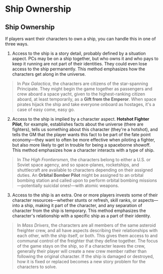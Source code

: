 # Ship Ownership

## Ship Ownership

If players want their characters to own a ship, you can handle this in one of three ways.

1. Access to the ship is a story detail, probably defined by a situation aspect. PCs may be on a ship together, but who owns it and who pays to keep it running are not part of their identities. They could even lose access to the ship permanently. This method emphasizes how the characters get along in the universe.

> In _Pax Galactica_, the characters are citizens of the star-spanning Principate. They might begin the game together as passengers and crew aboard a space yacht, given to the highest-ranking citizen aboard, at least temporarily, as a **Gift from the Emperor**. When space pirates hijack the ship and take everyone onboard as hostages, it's a case of easy come, easy go.

2. Access to the ship is implied by a character aspect. **Hotshot Fighter Pilot**, for example, establishes facts about the universe (there are fighters), tells us something about this character (they're a hotshot), and tells the GM that the player wants this fact to be part of the fate point economy—they want to often be more effective when piloting a fighter, but also more likely to get in trouble for being a spaceborne showoff. This method emphasizes how a character interacts with a type of ship.

> In _The High Frontiersmen_, the characters belong to either a U.S. or Soviet space agency, and so space-planes, rocketships, and shuttlecraft are available to characters depending on their assigned duties. An **Orbital Bomber Pilot** might be assigned to an orbital bombing station and called upon to perform orbital bombing missions—potentially suicidal ones!—with atomic weapons.

3. Access to the ship is an extra. One or more players invests some of their character resources—whether stunts or refresh, skill ranks, or aspects—into a ship, making it part of the character, and any separation of character from the ship is temporary. This method emphasizes the character's relationship with a specific ship as a part of their identity.

> In _Mass Drivers_, the characters are all members of the same asteroid freighter crew, and all have aspects describing their relationships with each other, with the ship itself, or both. This gives them access to and communal control of the freighter that they define together. The focus of the game stays on the ship, so if a character leaves the crew, generally their player will create a new crew member rather than following the original character. If the ship is damaged or destroyed, how it is fixed or replaced becomes a new story problem for the characters to solve.